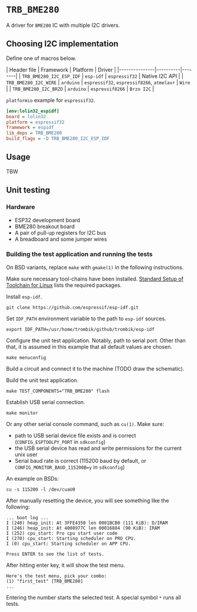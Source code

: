 # `TRB_BME280`

A driver for `BME280` IC with multiple I2C drivers.

## Choosing I2C implementation

Define one of macros below.

| Header file | Framework | Platform | Driver |
|---------------|----------|--------|
| `TRB_BME280_I2C_ESP_IDF` | `esp-idf` | `espressif32` | Native I2C API |
| `TRB_BME280_I2C_WIRE` | `arduino` | `espressif32`, `espressif8266`, `atmelavr` | `Wire` |
| `TRB_BME280_I2C_BRZO` | `arduino` | `espressif8266` | `Brzo I2C` |

`platformio` example for `espressif32`.

```ini
[env:lolin32_espidf]
board = lolin32
platform = espressif32
framework = espidf
lib_deps = TRB_BME280
build_flags = -D TRB_BME280_I2C_ESP_IDF
```

## Usage

TBW

## Unit testing

### Hardware

* ESP32 development board
* BME280 breakout board
* A pair of pull-up registers for I2C bus
* A breadboard and some jumper wires

### Building the test application and running the tests

On BSD variants, replace `make` with `gmake(1)` in the following instructions.

Make sure necessary tool-chains have been installed. [Standard Setup of
Toolchain for Linux](http://esp-idf.readthedocs.io/en/latest/get-started/linux-setup.html)
lists the required packages.

Install `esp-idf`.

```
git clone https://github.com/espressif/esp-idf.git
```

Set `IDF_PATH` environment variable to the path to `esp-idf` sources.

```
export IDF_PATH=/usr/home/trombik/github/trombik/esp-idf
```

Configure the unit test application. Notably, path to serial port. Other than
that, it is assumed in this example that all default values are chosen.

```
make menuconfig
```

Build a circuit and connect it to the machine (TODO draw the schematic).

Build the unit test application.

```
make TEST_COMPONENTS="TRB_BME280" flash
```

Establish USB serial connection.

```
make monitor
```

Or any other serial console command, such as `cu(1)`. Make sure:

* path to USB serial device file exists and is correct
  (`CONFIG_ESPTOOLPY_PORT` in `sdkconfig`)
* the USB serial device has read and write permissions for the current unix
  user
* Serial baud rate is correct (115200 baud by default, or
  `CONFIG_MONITOR_BAUD_115200B=y` in `sdkconfig`)

An example on BSDs:

```
cu -s 115200 -l /dev/cuaU0
```

After manually resetting the device, you will see something like the
following:

```
... boot log ...
I (240) heap_init: At 3FFE4350 len 0001BCB0 (111 KiB): D/IRAM
I (246) heap_init: At 4008977C len 00016884 (90 KiB): IRAM
I (252) cpu_start: Pro cpu start user code
I (270) cpu_start: Starting scheduler on PRO CPU.
I (0) cpu_start: Starting scheduler on APP CPU.

Press ENTER to see the list of tests.
```

After hitting enter key, it will show the test menu.

```
Here's the test menu, pick your combo:
(1)	"first_test" [TRB_BME280]
...
```

Entering the number starts the selected test. A special symbol `*` runs all
tests.
